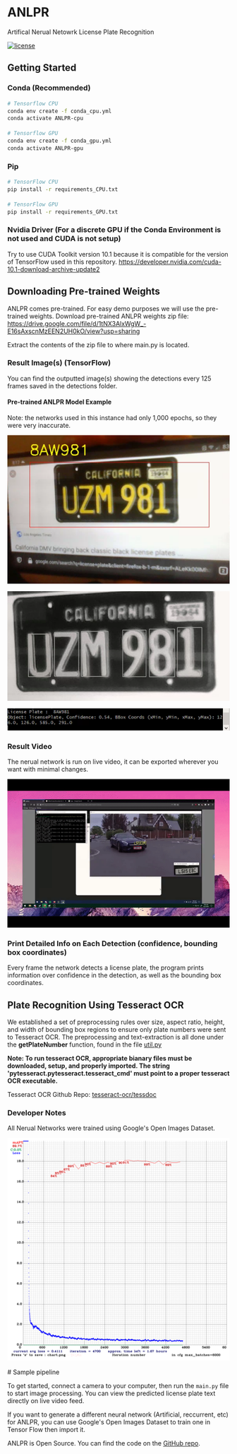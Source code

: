 # ANLPR
Artifical Nerual Netowrk License Plate Recognition

[![license](https://img.shields.io/github/license/mashape/apistatus.svg)](LICENSE)

## Getting Started
### Conda (Recommended)

```bash
# Tensorflow CPU
conda env create -f conda_cpu.yml
conda activate ANLPR-cpu

# Tensorflow GPU
conda env create -f conda_gpu.yml
conda activate ANLPR-gpu
```

### Pip
```bash
# TensorFlow CPU
pip install -r requirements_CPU.txt

# TensorFlow GPU
pip install -r requirements_GPU.txt
```

### Nvidia Driver (For a discrete GPU if the Conda Environment is not used and CUDA is not setup)
Try to use CUDA Toolkit version 10.1 because it is compatible for the version of TensorFlow used in this repository.
https://developer.nvidia.com/cuda-10.1-download-archive-update2

## Downloading Pre-trained Weights
ANLPR comes pre-trained. For easy demo purposes we will use the pre-trained weights.
Download pre-trained ANLPR weights zip file: https://drive.google.com/file/d/1tNX3AlxWgW_-E16sAxscnMzEEN2UH0kO/view?usp=sharing

Extract the contents of the zip file to where main.py is located.


### Result Image(s) (TensorFlow)
You can find the outputted image(s) showing the detections every 125 frames saved in the detections folder.
#### Pre-trained ANLPR Model Example
Note: the networks used in this instance had only 1,000 epochs, so they were very inaccurate.
<p align="center"><img src="helpers/bounding_box.png" width="640"\></p>
<p align="center"><img src="helpers/letter_box.png" width="640"\></p>
<p align="center"><img src="helpers/license_output.png" width="640"\></p>


### Result Video
The nerual network is run on live video, it can be exported wherever you want with minimal changes. 
<p align="center"><img src="helpers/demo.gif"\></p>


### Print Detailed Info on Each Detection (confidence, bounding box coordinates)
Every frame the network detects a license plate, the program prints information over confidence in the detection, as well as the bounding box coordinates.

## Plate Recognition Using Tesseract OCR
We established a set of preprocessing rules over size, aspect ratio, height, and width of bounding box regions to ensure only plate numbers were sent to Tesseract OCR.
The preprocessing and text-extraction is all done under the <strong>getPlateNumber</strong> function, found in the file [util.py](https://github.com/20af02/ANLPR/blob/master/util.py)

<strong>Note: To run tesseract OCR, appropriate bianary files must be downloaded, setup, and properly imported. 
The string 'pytesseract.pytesseract.tesseract_cmd' must point to a proper tesseract OCR executable.</strong>

Tesseract OCR Github Repo: [tesseract-ocr/tessdoc](https://github.com/tesseract-ocr/tessdoc)

### Developer Notes
All Nerual Networks were trained using Google's Open Images Dataset.
<p align="center"><img src="helpers/graph.png"\></p>
# Sample pipeline

To get started, connect a camera to your computer, then run the `main.py` file to start image processing. You can view the predicted license plate text directly on live video feed. 

If you want to generate a different neural network (Artificial, reccurrent, etc) for ANLPR, you can use Google's Open Images Dataset to train one in Tensor Flow then import it. 

ANLPR is Open Source. You can find the code on the [GitHub repo](https://github.com/20af02/ANLPR).

